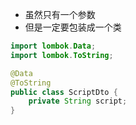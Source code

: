 - 虽然只有一个参数
- 但是一定要包装成一个类
```java
import lombok.Data;
import lombok.ToString;

@Data
@ToString
public class ScriptDto {
    private String script;
}
```
